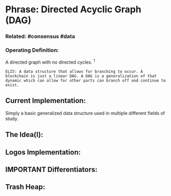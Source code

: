 # Phrase: Directed Acyclic Graph (DAG)

### Related: #consensus #data

### Operating Definition: 
A directed graph with no directed cycles. <sup>1</sup>

	ELI5: A data structure that allows for branching to occur. A blockchain is just a linear DAG. A DAG is a generalization of that dynamic which can allow for other parts can branch off and continue to exist.

## Current Implementation:
Simply a basic generalized data structure used in multiple different fields of study.

## The Idea(l):

## Logos Implementation: 

## IMPORTANT Differentiators:

## Trash Heap: